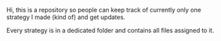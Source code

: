 Hi, this is a repository so people can keep track of
currently only one strategy I made (kind of) and get updates.

Every strategy is in a dedicated folder and contains all files assigned to it.


